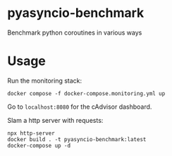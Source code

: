 # pyasyncio-benchmark
Benchmark python coroutines in various ways


# Usage

Run the monitoring stack:
```shell
docker compose -f docker-compose.monitoring.yml up
```

Go to `localhost:8080` for the cAdvisor dashboard.


Slam a http server with requests:

```shell
npx http-server
docker build . -t pyasyncio-benchmark:latest
docker-compose up -d
```
